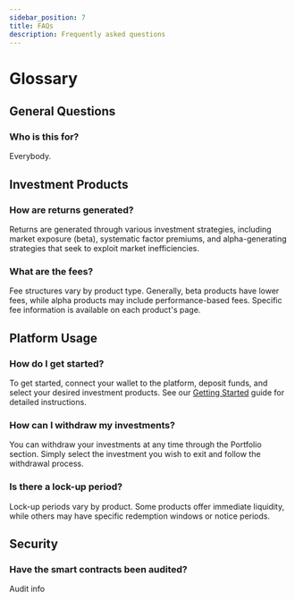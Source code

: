 ```yaml
---
sidebar_position: 7
title: FAQs
description: Frequently asked questions
---
```



# Glossary

## General Questions

### Who is this for?

Everybody.


## Investment Products

### **How are returns generated?**
Returns are generated through various investment strategies, including market exposure (beta), systematic factor premiums, and alpha-generating strategies that seek to exploit market inefficiencies.

### **What are the fees?**
Fee structures vary by product type. Generally, beta products have lower fees, while alpha products may include performance-based fees. Specific fee information is available on each product's page.

## Platform Usage

### **How do I get started?**
To get started, connect your wallet to the platform, deposit funds, and select your desired investment products. See our [Getting Started](./investor-guide/get-started) guide for detailed instructions.

### **How can I withdraw my investments?**
You can withdraw your investments at any time through the Portfolio section. Simply select the investment you wish to exit and follow the withdrawal process.

### **Is there a lock-up period?**
Lock-up periods vary by product. Some products offer immediate liquidity, while others may have specific redemption windows or notice periods.

## Security

### **Have the smart contracts been audited?**
Audit info
